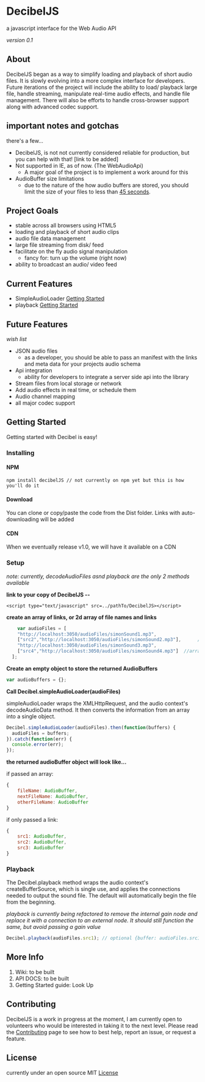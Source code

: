 
# DecibelJS
a javascript interface for the Web Audio API

*version 0.1*

## About
DecibelJS began as a way to simplify loading and playback of short audio files. It is slowly evolving into a more complex interface for developers. Future iterations of the project will include the ability to load/ playback large file, handle streaming, manipulate real-time audio effects, and handle file management. There will also be efforts to handle cross-browser support along with advanced codec support.

## important notes and gotchas
there's a few...
* DecibelJS, is not not currently considered reliable for production, but you can help with that! [link to be added]
* Not supported in IE, as of now. (The WebAudioApi)
	* A major goal of the project is to implement a work around for this
* AudioBuffer size limitations
	* due to the nature of the how audio buffers are stored, you should limit the size of your files to less than [45 seconds][bufferLength]. 
	
## Project Goals
* stable across all browsers using HTML5
* loading and playback of short audio clips
* audio file data management 
* large file streaming from disk/ feed
* facilitate on the fly audio signal manipulation
	* fancy for: turn up the volume (right now)
* ability to broadcast an audio/ video feed 

## Current Features
* SimpleAudioLoader [Getting Started](#gettingStarted)
* playback [Getting Started](#gettingStarted)

## Future Features
*wish list*

* JSON audio files
	* as a developer, you should be able to pass an manifest with the links and meta data for your projects audio schema
* Api integration
	* ability for developers to integrate a server side api into the library
* Stream files from local storage or network
* Add audio effects in real time, or schedule them 
* Audio channel mapping
* all major codec support



## <a name="gettingStarted"></a> Getting Started

Getting started with Decibel is easy!


### Installing

#### NPM 
```
npm install decibelJS // not currently on npm yet but this is how you'll do it
```
#### Download
You can clone or copy/paste the code from the Dist folder. Links with auto-downloading will be added

#### CDN
When we eventually release v1.0, we will have it available on a CDN

### Setup 
*note: currently, decodeAudioFiles asnd playback are the only 2 methods available*

 **link to your copy of DecibelJS --** 
 
 ```<script type="text/javascript" src=../pathTo/DecibelJS></script> ``` 
 
**create an array of links, or 2d array of file names and links** 

```javascript
	var audioFiles = [
  	"http://localhost:3050/audioFiles/simonSound1.mp3",                // string
  	["src2","http://localhost:3050/audioFiles/simonSound2.mp3"],      // array
  	"http://localhost:3050/audioFiles/simonSound3.mp3",                // string
  	["src4","http://localhost:3050/audioFiles/simonSound4.mp3"]  //array
  ];
```
**Create an empty object to store the returned AudioBuffers**
```javascript
var audioBuffers = {};
```

**Call Decibel.simpleAudioLoader(audioFiles)**

simpleAudioLoader wraps the XMLHttpRequest, and the audio context's decodeAudioData method. It then converts the information from an array into a single object. 

```javascript
Decibel.simpleAudioLoader(audioFiles).then(function(buffers) {
  audioFiles = buffers;
}).catch(function(err) {
  console.error(err);
});
```
**the returned audioBuffer object will look like...**

if passed an array: 
```javascript
{
    fileName: AudioBuffer,
    nextFileName: AudioBuffer,
    otherFileName: AudioBuffer
}
```
if only passed a link:
```javascript
{
    src1: AudioBuffer,
    src2: AudioBuffer,
    src3: AudioBuffer
}
```

### Playback

The Decibel.playback method wraps the audio context's createBufferSource, which is single use, and applies the connections needed to output the sound file. The default will automatically begin the file from the beginning. 

*playback is currently being refactored to remove the internal gain node and replace it with a connection to an external node. It should still function the same, but avoid passing a gain value*

```javascript
Decibel.playback(audioFiles.src1); // optional {buffer: audioFiles.src1, start: int}
```

## More Info

1. Wiki:  to be built
2. API DOCS: to be built
3. Getting Started guide: Look Up 

## Contributing

DecibelJS is a work in progress at the moment, I am currently open to volunteers who would be interested in taking it to the next level. Please read the [Contributing](./.github/CONTRIBUTING.md) page to see how to best help, report an issue, or request a feature. 

## License

currently under an open source MIT [License](LICENSE)

[bufferLength]: https://developer.mozilla.org/en-US/docs/Web/API/AudioBuffer
